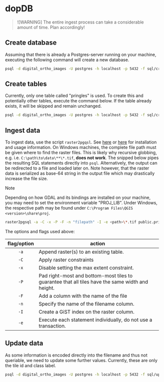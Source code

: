 # dopDB

> ![WARNING]
> The entire ingest process can take a considerable amount of time. Plan accordingly!

## Create database

Assuming that there is already a Postgres-server running on your machine, executing the following command will create a new database.

```bash
psql -d digital_ortho_images -U postgres -h localhost -p 5432 -f sql/create_database.sql
```

## Create tables

Currently, only one table called "pringles" is used. To create this and potentially other tables, execute the command below.
If the table already exists, it will be skipped and remain unchanged.

```bash
psql -d digital_ortho_images -U postgres -h localhost -p 5432 -f sql/create_database.sql
```

## Ingest data

To ingest data, use the script `raster2pgqsl`. See [here](https://postgis.net/docs/using_raster_dataman.html) or [here](https://postgis.net/workshops/de/postgis-intro/rasters.html) for installation and usage information. On Windows machines, the complete file path must be given where to find the raster files. This is likely why recursive globbing, e.g. i.e. `C:\path\to\data\**\*.tif`, **does not work**. The snipped below pipes the resulting SQL statements directly into `psql`. Alternatively, the output can be redirected to a file and loaded later on. Note however, that the raster data is serialized as base-64 string in the output file which may drastically increase the file size.

> [!NOTE]
> Depending on how GDAL and its bindings are installed on your machine, you may need to set the environment variable "PROJ_LIB". Under Windows, the respective path may be found under `C:\Program Files\QGIS <version>\share\proj`.

```bash
raster2pgsql -a -C -x -P -F -n "filepath" -I -e <path>\*.tif public.pringles | psql psql -d digital_ortho_images -U postgres -h localhost -p 5432
```

The options and flags used above:

| **flag/option** | **action**                                                                                       |
|:---------------:|--------------------------------------------------------------------------------------------------|
|       `-a`      | Append raster(s) to an existing table.                                                           |
|       `-C`      | Apply raster constraints                                                                         |
|       `-x`      | Disable setting the max extent constraint.                                                       |
|       `-P`      | Pad right-most and bottom-most tiles to guarantee that all tiles have the same width and height. |
|       `-F`      | Add a column with the name of the file                                                           |
|       `-n`      | Specify the name of the filename column.                                                         |
|       `-I`      | Create a GiST index on the raster column.                                                        |
|       `-e`      | Execute each statement individually, do not use a transaction.                                   |

## Update data

As some information is encoded directly into the filename and thus not queriable, we need to update some further values. Currently, these are only the tile id and class label.

```bash
psql -d digital_ortho_images -U postgres -h localhost -p 5432 -f sql/update_columns.sql
```
